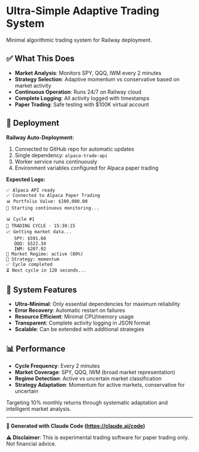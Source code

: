 # Ultra-Simple Adaptive Trading System

Minimal algorithmic trading system for Railway deployment.

## ✅ What This Does

- **Market Analysis**: Monitors SPY, QQQ, IWM every 2 minutes
- **Strategy Selection**: Adaptive momentum vs conservative based on market activity
- **Continuous Operation**: Runs 24/7 on Railway cloud
- **Complete Logging**: All activity logged with timestamps
- **Paper Trading**: Safe testing with $100K virtual account

## 🚀 Deployment

**Railway Auto-Deployment:**
1. Connected to GitHub repo for automatic updates
2. Single dependency: `alpaca-trade-api`
3. Worker service runs continuously
4. Environment variables configured for Alpaca paper trading

**Expected Logs:**
```
✅ Alpaca API ready
✅ Connected to Alpaca Paper Trading
📊 Portfolio Value: $100,000.00
🔄 Starting continuous monitoring...

📊 Cycle #1
🔄 TRADING CYCLE - 15:30:15
📈 Getting market data...
   SPY: $591.60
   QQQ: $522.34
   IWM: $207.92
🎯 Market Regime: active (80%)
🎯 Strategy: momentum
✅ Cycle completed
⏳ Next cycle in 120 seconds...
```

## 🎯 System Features

- **Ultra-Minimal**: Only essential dependencies for maximum reliability
- **Error Recovery**: Automatic restart on failures
- **Resource Efficient**: Minimal CPU/memory usage
- **Transparent**: Complete activity logging in JSON format
- **Scalable**: Can be extended with additional strategies

## 📊 Performance

- **Cycle Frequency**: Every 2 minutes
- **Market Coverage**: SPY, QQQ, IWM (broad market representation)
- **Regime Detection**: Active vs uncertain market classification
- **Strategy Adaptation**: Momentum for active markets, conservative for uncertain

Targeting 10% monthly returns through systematic adaptation and intelligent market analysis.

---

**🤖 Generated with Claude Code (https://claude.ai/code)**

**⚠️ Disclaimer**: This is experimental trading software for paper trading only. Not financial advice.